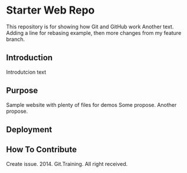 # Starter Web Repo

This repository is for showing how Git and GitHub work
Another text. Adding a line for rebasing example, then more changes from my feature branch.

## Introduction
Introdutcion text

## Purpose

Sample website with plenty of files for demos
Some propose.
Another propose.

## Deployment

## How To Contribute
Create issue.
2014. Git.Training. All right received.